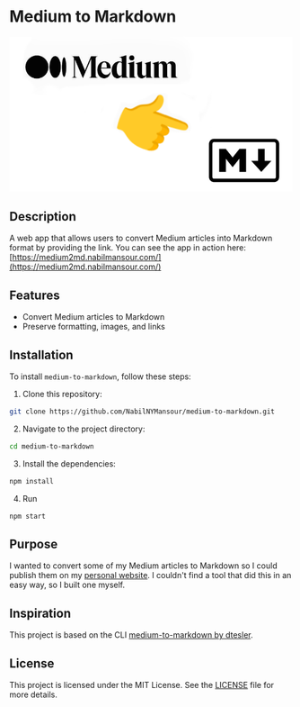 # Medium to Markdown

![Medium to Markdown](public/med2mark.png)

## Description
A web app that allows users to convert Medium articles into Markdown format by providing the link.
You can see the app in action here: [https://medium2md.nabilmansour.com/](https://medium2md.nabilmansour.com/)

## Features
- Convert Medium articles to Markdown
- Preserve formatting, images, and links

## Installation
To install `medium-to-markdown`, follow these steps:

1. Clone this repository: 
```bash
git clone https://github.com/NabilNYMansour/medium-to-markdown.git
```
2. Navigate to the project directory: 
```bash
cd medium-to-markdown
```
3. Install the dependencies: 
```bash
npm install
```
4. Run 
```bash
npm start
```

## Purpose
I wanted to convert some of my Medium articles to Markdown so I could publish them on my [personal website](https://nabilmansour.com/). I couldn't find a tool that did this in an easy way, so I built one myself.

## Inspiration
This project is based on the CLI [medium-to-markdown by dtesler](https://github.com/dtesler/medium-to-markdown).

## License
This project is licensed under the MIT License. See the [LICENSE](LICENSE) file for more details.
